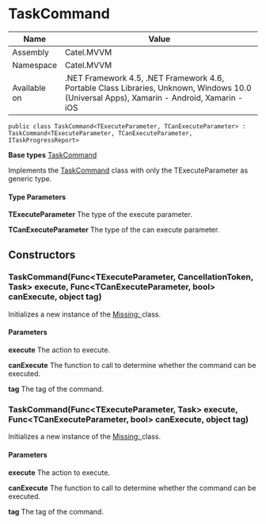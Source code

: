 

# TaskCommand

Name|Value
---|---
Assembly|Catel.MVVM
Namespace|Catel.MVVM
Available on|.NET Framework 4.5, .NET Framework 4.6, Portable Class Libraries, Unknown, Windows 10.0 (Universal Apps), Xamarin - Android, Xamarin - iOS

```
public class TaskCommand<TExecuteParameter, TCanExecuteParameter> : TaskCommand<TExecuteParameter, TCanExecuteParameter, ITaskProgressReport>
```

**Base types**
[TaskCommand]()


Implements the [TaskCommand](#) class with only the TExecuteParameter as generic type.

#### Type Parameters

**TExecuteParameter**
The type of the execute parameter.

**TCanExecuteParameter**
The type of the can execute parameter.



## Constructors

### TaskCommand(Func<TExecuteParameter, CancellationToken, Task> execute, Func<TCanExecuteParameter, bool> canExecute, object tag)

Initializes a new instance of the [Missing: <see cref="T:Catel.MVVM.TaskCommand`1" />](#) class.

#### Parameters

**execute**
The action to execute.

**canExecute**
The function to call to determine whether the command can be executed.

**tag**
The tag of the command.



### TaskCommand(Func<TExecuteParameter, Task> execute, Func<TCanExecuteParameter, bool> canExecute, object tag)

Initializes a new instance of the [Missing: <see cref="T:Catel.MVVM.TaskCommand`1" />](#) class.

#### Parameters

**execute**
The action to execute.

**canExecute**
The function to call to determine whether the command can be executed.

**tag**
The tag of the command.



